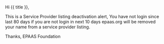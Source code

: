 Hi {{ title }},

This is a Service Provider listing deactivation alert,
You have not login since last 80 days if you are not login in next 10 days
epaas.org will be removed your name from a service provider listing.

Thanks,
EPAAS Foundation